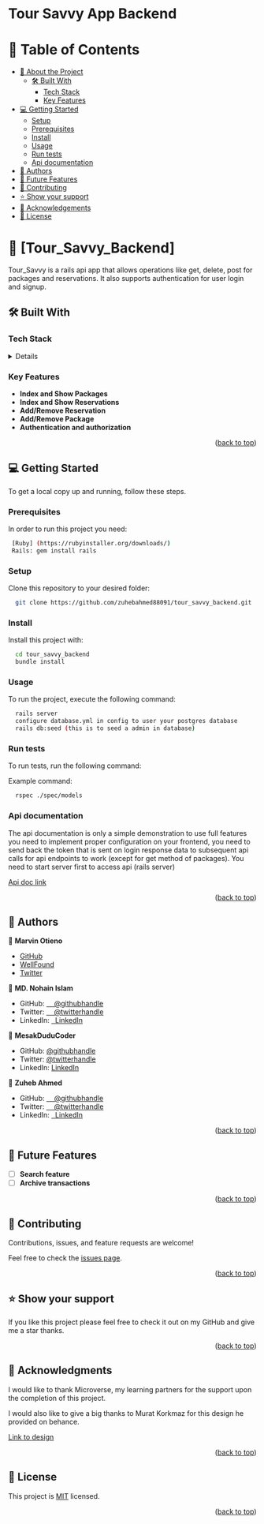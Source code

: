 # Tour Savvy App Backend
<a name="readme-top"></a>

# 📗 Table of Contents

- [📖 About the Project](#about-project)
  - [🛠 Built With](#built-with)
    - [Tech Stack](#tech-stack)
    - [Key Features](#key-features)
- [💻 Getting Started](#getting-started)
  - [Setup](#setup)
  - [Prerequisites](#prerequisites)
  - [Install](#install)
  - [Usage](#usage)
  - [Run tests](#run-tests)
  - [Api documentation](#api-doc)
- [👥 Authors](#authors)
- [🔭 Future Features](#future-features)
- [🤝 Contributing](#contributing)
- [⭐️ Show your support](#support)
- [🙏 Acknowledgements](#acknowledgements)
- [📝 License](#license)

<!-- PROJECT DESCRIPTION -->

# 📖 [Tour_Savvy_Backend] <a name="about-project"></a>

Tour_Savvy is a rails api app that allows operations like get, delete, post for packages and reservations. It also supports authentication for user login and signup.

## 🛠 Built With <a name="built-with"></a>

### Tech Stack <a name="tech-stack"></a>

<details>
  <ul>
    <li><a href="https://www.postgresql.org/">Postgresql v15.3</a></li>
    <li><a href="https://rubyonrails.org/">Ruby on Rails v7.1.1</a></li>
    <li><a href="https://rspec.info/">Rspec v3.12</a></li>
  </ul>
</details>

<!-- Features -->

### Key Features <a name="key-features"></a>

- **Index and Show Packages**
- **Index and Show Reservations**
- **Add/Remove Reservation**
- **Add/Remove Package**
- **Authentication and authorization**

<p align="right">(<a href="#readme-top">back to top</a>)</p>


<!-- GETTING STARTED -->

## 💻 Getting Started <a name="getting-started"></a>

To get a local copy up and running, follow these steps.

### Prerequisites

In order to run this project you need: 

```sh
 [Ruby] (https://rubyinstaller.org/downloads/)
 Rails: gem install rails
```
### Setup

Clone this repository to your desired folder:

```sh
  git clone https://github.com/zuhebahmed88091/tour_savvy_backend.git
```

### Install

Install this project with:

```sh
  cd tour_savvy_backend
  bundle install
```

### Usage

To run the project, execute the following command:

```sh
  rails server
  configure database.yml in config to user your postgres database
  rails db:seed (this is to seed a admin in database)
```

### Run tests

To run tests, run the following command: 

Example command:

```sh
  rspec ./spec/models
```

### Api documentation

The api documentation is only a simple demonstration to use full features you need to implement proper configuration on your frontend, you need to send back the token that is sent on login response data to subsequent api calls for api endpoints to work (except for get method of packages).
You need to start server first to access api (rails server)

[Api doc link](http://localhost:3000/api-docs/index.html)

<p align="right">(<a href="#readme-top">back to top</a>)</p>

<!-- AUTHORS -->

## 👥 Authors <a name="authors"></a>

👤 **Marvin Otieno**

- [GitHub](https://github.com/marvin-nyalik)
- [WellFound](https://wellfound.com/u/marvin-otieno)
- [Twitter](https://twitter.com/NyalikMarvin)

👤 **MD. Nohain Islam**
- GitHub: [&nbsp; &nbsp; @githubhandle](https://github.com/Zafron047)
- Twitter: [&nbsp; &nbsp; @twitterhandle](https://twitter.com/NohainZ)
- LinkedIn: [&nbsp; LinkedIn](https://www.linkedin.com/in/nohain-islam/)

👤 **MesakDuduCoder**

- GitHub: [@githubhandle](https://github.com/MesakDuduCoder)
- Twitter: [@twitterhandle](https://twitter.com/mesak_10)
- LinkedIn: [LinkedIn](https://www.linkedin.com/in/mesak-lalrindika/)

👤 **Zuheb Ahmed**

- GitHub: [&nbsp; &nbsp; @githubhandle](https://github.com/zuhebahmed88091)
- Twitter: [&nbsp; &nbsp; @twitterhandle](https://twitter.com/ZuhebAhmed88091)
- LinkedIn: [&nbsp; LinkedIn](https://www.linkedin.com/in/zuheb-ahmed/)

<p align="right">(<a href="#readme-top">back to top</a>)</p>

<!-- FUTURE FEATURES -->

## 🔭 Future Features <a name="future-features"></a>

- [ ] **Search feature**
-[ ] **Archive transactions**

<p align="right">(<a href="#readme-top">back to top</a>)</p>

<!-- CONTRIBUTING -->

## 🤝 Contributing <a name="contributing"></a>

Contributions, issues, and feature requests are welcome!

Feel free to check the [issues page](https://github.com/zuhebahmed88091/tour_savvy_backend/issues).

<p align="right">(<a href="#readme-top">back to top</a>)</p>

<!-- SUPPORT -->

## ⭐️ Show your support <a name="support"></a>

If you like this project please feel free to check it out on my GitHub and give me a star thanks.

<p align="right">(<a href="#readme-top">back to top</a>)</p>

<!-- ACKNOWLEDGEMENTS -->

## 🙏 Acknowledgments <a name="acknowledgements"></a>

I would like to thank Microverse, my learning partners for the support upon the completion of this project.

I would also like to give a big thanks to Murat Korkmaz for this design he provided on behance.

<a href="https://www.behance.net/gallery/26425031/Vespa-Responsive-Redesign">Link to design</a>

<p align="right">(<a href="#readme-top">back to top</a>)</p>

<!-- LICENSE -->

## 📝 License <a name="license"></a>

This project is [MIT](./LICENSE) licensed.

<p align="right">(<a href="#readme-top">back to top</a>)</p>

